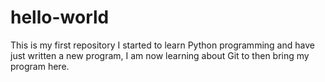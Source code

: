 # hello-world
This is my first repository 
I started to learn Python programming and have just written a new program, 
I am now learning about Git to then bring my program here.

